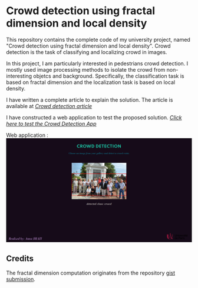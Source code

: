 # Crowd detection using fractal dimension and local density
This repository contains the complete code of my university project, named "Crowd detection using fractal dimension and local density". Crowd detection is the task of classifying and localizing crowd in images. 

In this project, I am particularly interested in pedestrians crowd detection. I mostly used image processing methods to isolate the crowd from non-interesting objetcs and background. Specifically, the classification task is based on fractal dimension and the localization task is based on local density.

I have written a complete article to explain the solution. The article is available at [*Crowd detection article*](https://asmabrz.github.io/2021/01/17/crowd-detection.html)


I have constructed a web application to test the proposed solution.  [*Click here to test the Crowd Detection App*](https://crowd-detection-app.herokuapp.com/)

Web application :
![github-small](images/app.png)



## Credits
The fractal dimension computation originates from the repository [gist submission](https://github.com/ErikRZH/Fractal-Dimension/blob/master/).
